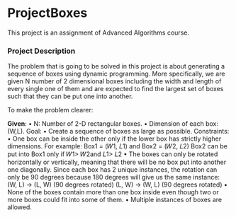 <h1>ProjectBoxes</h1> 
This project is an assignment of Advanced Algorithms course. 

<h3>Project Description</h3>

The problem that is going to be solved in this project is about generating a sequence of boxes using dynamic programming. More specifically, we are given N number of 2 dimensional boxes including the width and length of every single one of them and are expected to find the largest set of boxes such that they can be put one into another.

To make the problem clearer:

<b>Given</b>:
• N: Number of 2-D rectangular boxes.
• Dimension of each box: (W,L).
Goal:
• Create a sequence of boxes as large as possible.
Constraints:
• One box can be inside the other only if the lower box has strictly higher dimensions. For example:
Box1 = (𝑊1, 𝐿1) and Box2 = (𝑊2, 𝐿2)
Box2 can be put into Box1 only if 𝑊1> 𝑊2and 𝐿1> 𝐿2
• The boxes can only be rotated horizontally or vertically, meaning that there will be no box put into another one diagonally. Since each box has 2 unique instances, the rotation can only be 90 degrees because 180 degrees will give us the same instance:
(W, L) -> (L, W) (90 degrees rotated)
(L, W) -> (W, L) (90 degrees rotated)
• None of the boxes contain more than one box inside even though two or more boxes could fit into some of them.
• Multiple instances of boxes are allowed.
